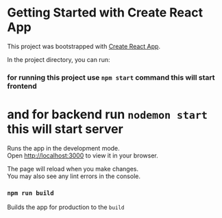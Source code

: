 # Getting Started with Create React App

This project was bootstrapped with [Create React App](https://github.com/facebook/create-react-app).

In the project directory, you can run:

### for running this project use `npm start` command this will start frontend

# and for backend run `nodemon start` this will start server

Runs the app in the development mode.\
Open [http://localhost:3000](http://localhost:3000) to view it in your browser.

The page will reload when you make changes.\
You may also see any lint errors in the console.

### `npm run build`

Builds the app for production to the `build`
